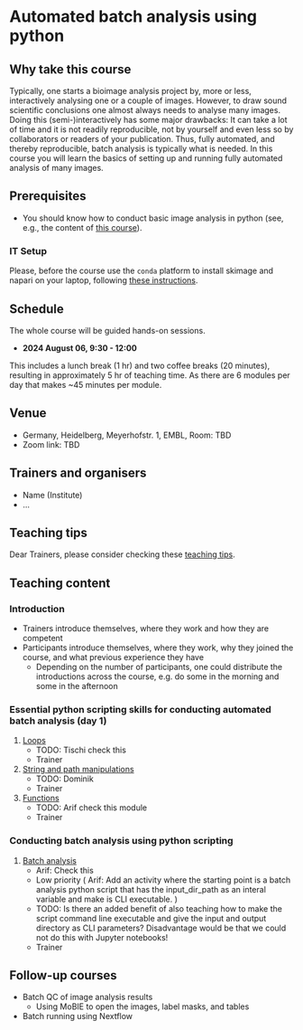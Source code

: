 # Automated batch analysis using python  

## Why take this course

Typically, one starts a bioimage analysis project by, more or less, interactively analysing one or a couple of images. However, to draw sound scientific conclusions one almost always needs to analyse many images. Doing this (semi-)interactively has some major drawbacks: It can take a lot of time and it is not readily reproducible, not by yourself and even less so by collaborators or readers of your publication. Thus, fully automated, and thereby reproducible, batch analysis is typically what is needed. In this course you will learn the basics of setting up and running fully automated analysis of many images.

## Prerequisites

* You should know how to conduct basic image analysis in python (see, e.g., the content of [this course](https://github.com/NEUBIAS/training-resources/blob/master/courses/YYYY_MM_HOST_skimage_napari_beginners.md)).

### IT Setup

Please, before the course use the `conda` platform to install skimage and napari on your laptop, following [these instructions](https://neubias.github.io/training-resources/tool_installation/index.html#skimage_napari). 

## Schedule

The whole course will be guided hands-on sessions.

- **2024 August 06, 9:30 - 12:00** 

This includes a lunch break (1 hr) and two coffee breaks (20 minutes), resulting in approximately 5 hr of teaching time.
As there are 6 modules per day that makes ~45 minutes per module.

## Venue

- Germany, Heidelberg, Meyerhofstr. 1, EMBL, Room: TBD
- Zoom link: TBD

## Trainers and organisers

- Name (Institute)
- ...

## Teaching tips

Dear Trainers, please consider checking these [teaching tips](https://github.com/NEUBIAS/training-resources/blob/master/TEACHING_TIPS.md).

## Teaching content

### Introduction

- Trainers introduce themselves, where they work and how they are competent
- Participants introduce themselves, where they work, why they joined the course, and what previous experience they have
    - Depending on the number of participants, one could distribute the introductions across the course, e.g. do some in the morning and some in the afternoon

### Essential python scripting skills for conducting automated batch analysis (day 1)

1. [Loops](https://neubias.github.io/training-resources/script_for_loop/index.html)
    - TODO: Tischi check this
    - Trainer
1. [String and path manipulations](https://neubias.github.io/training-resources/string_concat/index.html)
    - TODO: Dominik
    - Trainer 
1. [Functions](https://neubias.github.io/training-resources/script_functions/index.html)
    - TODO: Arif check this module
    - Trainer

### Conducting batch analysis using python scripting 

1. [Batch analysis](https://neubias.github.io/training-resources/batch_processing/index.html)
    - Arif: Check this
    - Low priority ( Arif: Add an activity where the starting point is a batch analysis python script that has the input_dir_path as an interal variable and make is CLI executable. )
    - TODO: Is there an added benefit of also teaching how to make the script command line executable and give the input and output directory as CLI parameters? Disadvantage would be that we could not do this with Jupyter notebooks!
    - Trainer

## Follow-up courses

- Batch QC of image analysis results 
    - Using MoBIE to open the images, label masks, and tables
- Batch running using Nextflow

